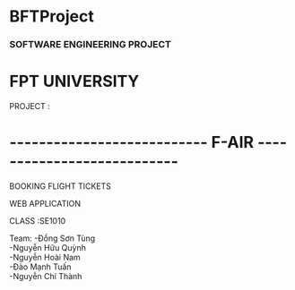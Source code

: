 # BFTProject

<h3>SOFTWARE ENGINEERING PROJECT</h3>

<h1>FPT UNIVERSITY</h1>

PROJECT :

<h1>---------------------------  F-AIR  --------------------------- </h1>

BOOKING FLIGHT TICKETS

WEB APPLICATION

CLASS :SE1010

Team: 
-Đồng Sơn Tùng<br>
-Nguyễn Hữu Quỳnh<br>
-Nguyễn Hoài Nam<br>
-Đào Mạnh Tuấn<br>
-Nguyễn Chí Thành<br>
